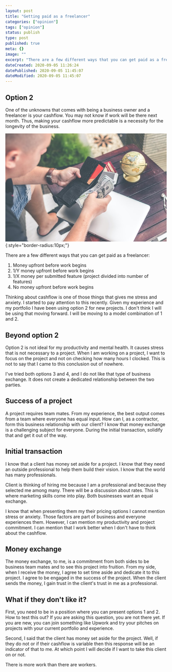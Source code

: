 ```yaml
---
layout: post
title: "Getting paid as a freelancer"
categories: ["opinion"]
tags: ["opinion"]
status: publish
type: post
published: true
meta: {}
image: ""
excerpt: "There are a few different ways that you can get paid as a freelancer. There is more work than there are workers."
dateCreated: 2020-09-05 11:26:24
datePublished: 2020-09-05 11:45:07
dateModified: 2020-09-05 11:45:07
---
```


## Option 2

One of the unknowns that comes with being a business owner and a freelancer is your cashflow. You may not know if work will be there next month. Thus, making your cashflow more predictable is a necessity for the longevity of the business.

![Getting paid as a freelancer](../assets/images/2020-09-05/artem-beliaikin-Dz-Iij3CrpM-unsplash.jpg){:style="border-radius:10px;"}

There are a few different ways that you can get paid as a freelancer:

1. Money upfront before work begins
2. 1/Y money upfront before work begins
3. 1/X money per submitted feature (project divided into number of features)
4. No money upfront before work begins

Thinking about cashflow is one of those things that gives me stress and anxiety. I started to pay attention to this recently. Given my experience and my portfolio I have been using option 2 for new projects. I don't think I will be using that moving forward. I will be moving to a model combination of 1 and 2.

## Beyond option 2

Option 2 is not ideal for my productivity and mental health. It causes stress that is not necessary to a project. When I am working on a project, I want to focus on the project and not on checking how many hours I clocked. This is not to say that I came to this conclusion out of nowhere.

I've tried both options 3 and 4, and I do not like that type of business exchange. It does not create a dedicated relationship between the two parties.

## Success of a project

A project requires team mates. From my experience, the best output comes from a team where everyone has equal input. How can I, as a contractor, form this business relationship with our client? I know that money exchange is a challenging subject for everyone. During the initial transaction, solidify that and get it out of the way.

## Initial transaction

I know that a client has money set aside for a project. I know that they need an outside professional to help them build their vision. I know that the world has many professionals.

Client is thinking of hiring me because I am a professional and because they selected me among many. There will be a discussion about rates. This is where marketing skills come into play. Both businesses want an equal exchange.

I know that when presenting them my their pricing options I cannot mention stress or anxiety. Those factors are part of business and everyone experiences them. However, I can mention my productivity and project commitment. I can mention that I work better when I don't have to think about the cashflow.

## Money exchange

The money exchange, to me, is a commitment from both sides to be business team mates and to see this project into fruition. From my side, when I receive the money, I agree to set time aside and dedicate it to this project. I agree to be engaged in the success of the project. When the client sends the money, I gain trust in the client's trust in me as a professional.

## What if they don't like it?

First, you need to be in a position where you can present options 1 and 2. How to test this out? If you are asking this question, you are not there yet. If you are new, you can join something like Upwork and try your pitches on projects with your current portfolio and experience.

Second, I said that the client has money set aside for the project. Well, if they do not or if their cashflow is variable then this response will be an indicator of that to me. At which point I will decide if I want to take this client on or not.

There is more work than there are workers.

